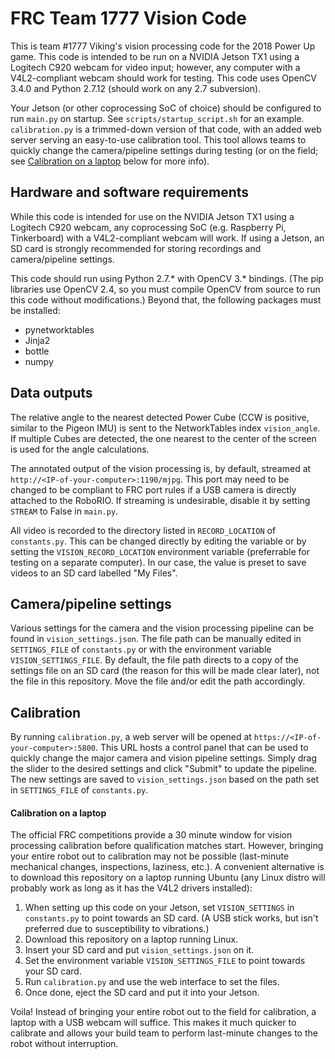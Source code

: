 # FRC Team 1777 Vision Code

This is team #1777 Viking's vision processing code for the 2018 Power Up game. This code is intended to be run on a NVIDIA Jetson TX1 using a Logitech C920 webcam for video input; however, any computer with a V4L2-compliant webcam should work for testing. This code uses OpenCV 3.4.0 and Python 2.7.12 (should work on any 2.7 subversion).

Your Jetson (or other coprocessing SoC of choice) should be configured to run `main.py` on startup. See `scripts/startup_script.sh` for an example. `calibration.py` is a trimmed-down version of that code, with an added web server serving an easy-to-use calibration tool. This tool allows teams to quickly change the camera/pipeline settings during testing (or on the field; see [Calibration on a laptop](#calibration-on-a-laptop) below for more info).


## Hardware and software requirements

While this code is intended for use on the NVIDIA Jetson TX1 using a Logitech C920 webcam, any coprocessing SoC (e.g. Raspberry Pi, Tinkerboard) with a V4L2-compliant webcam will work. If using a Jetson, an SD card is strongly recommended for storing recordings and camera/pipeline settings.

This code should run using Python 2.7.* with OpenCV 3.* bindings. (The pip libraries use OpenCV 2.4, so you must compile OpenCV from source to run this code without modifications.) Beyond that, the following packages must be installed:

- pynetworktables
- Jinja2
- bottle
- numpy


## Data outputs

The relative angle to the nearest detected Power Cube (CCW is positive, similar to the Pigeon IMU) is sent to the NetworkTables index `vision_angle`. If multiple Cubes are detected, the one nearest to the center of the screen is used for the angle calculations.

The annotated output of the vision processing is, by default, streamed at `http://<IP-of-your-computer>:1190/mjpg`. This port may need to be changed to be compliant to FRC port rules if a USB camera is directly attached to the RoboRIO. If streaming is undesirable, disable it by setting `STREAM` to False in `main.py`.

All video is recorded to the directory listed in `RECORD_LOCATION` of `constants.py`. This can be changed directly by editing the variable or by setting the `VISION_RECORD_LOCATION` environment variable (preferrable for testing on a separate computer). In our case, the value is preset to save videos to an SD card labelled "My Files".


## Camera/pipeline settings

Various settings for the camera and the vision processing pipeline can be found in `vision_settings.json`. The file path can be manually edited in `SETTINGS_FILE` of `constants.py` or with the environment variable `VISION_SETTINGS_FILE`. By default, the file path directs to a copy of the settings file on an SD card (the reason for this will be made clear later), not the file in this repository. Move the file and/or edit the path accordingly.


## Calibration

By running `calibration.py`, a web server will be opened at `https://<IP-of-your-computer>:5800`. This URL hosts a control panel that can be used to quickly change the major camera and vision pipeline settings. Simply drag the slider to the desired settings and click "Submit" to update the pipeline. The new settings are saved to `vision_settings.json` based on the path set in `SETTINGS_FILE` of `constants.py`.

#### Calibration on a laptop

The official FRC competitions provide a 30 minute window for vision processing calibration before qualification matches start. However, bringing your entire robot out to calibration may not be possible (last-minute mechanical changes, inspections, laziness, etc.). A convenient alternative is to download this repository on a laptop running Ubuntu (any Linux distro will probably work as long as it has the V4L2 drivers installed):

1. When setting up this code on your Jetson, set `VISION_SETTINGS` in `constants.py` to point towards an SD card. (A USB stick works, but isn't preferred due to susceptibility to vibrations.)
2. Download this repository on a laptop running Linux.
3. Insert your SD card and put `vision_settings.json` on it.
4. Set the environment variable `VISION_SETTINGS_FILE` to point towards your SD card.
5. Run `calibration.py` and use the web interface to set the files.
6. Once done, eject the SD card and put it into your Jetson.

Voila! Instead of bringing your entire robot out to the field for calibration, a laptop with a USB webcam will suffice. This makes it much quicker to calibrate and allows your build team to perform last-minute changes to the robot without interruption.
